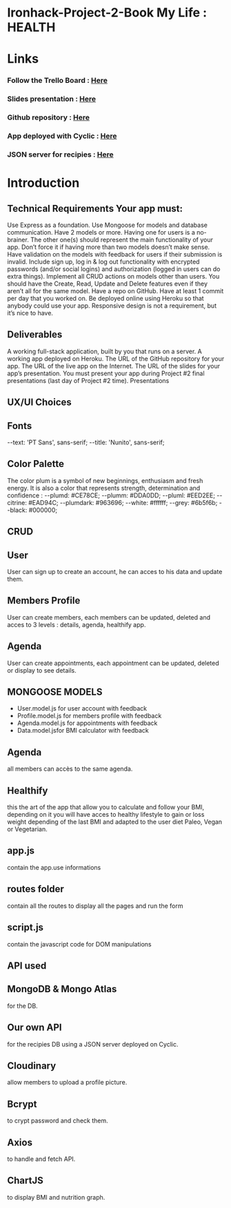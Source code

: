 # Ironhack-Project-2-Book My Life : HEALTH

<h1>Links</h1>

<h3>Follow the Trello Board : <a href="https://trello.com/invite/b/EhPvP6Rw/ATTI57e20a1ccba83676966514416cfca6aaCFE5A2A1/ironhack-projet2-bookmylife">Here</a></h3>

<h3>Slides presentation : <a href="https://slides.com/thomaslebas/palette">Here</a></h3>

<h3>Github repository : <a href="https://github.com/Sunitha-Arockia-Dass/HEALTH">Here</a></h3>

<h3>App deployed with Cyclic : <a href="https://kind-pink-iguana-gown.cyclic.app">Here</a></h3>

<h3>JSON server for recipies : <a href="https://crowded-erin-seahorse.cyclic.app/">Here</a></h3>

<h1>Introduction</h1>
<h2>Technical Requirements Your app must:</h2>

Use Express as a foundation.
Use Mongoose for models and database communication.
Have 2 models or more. Having one for users is a no-brainer. The other one(s) should represent the main functionality of your app. Don’t force it if having more than two models doesn’t make sense.
Have validation on the models with feedback for users if their submission is invalid.
Include sign up, log in & log out functionality with encrypted passwords (and/or social logins) and authorization (logged in users can do extra things).
Implement all CRUD actions on models other than users. You should have the Create, Read, Update and Delete features even if they aren’t all for the same model.
Have a repo on GitHub.
Have at least 1 commit per day that you worked on.
Be deployed online using Heroku so that anybody could use your app.
Responsive design is not a requirement, but it’s nice to have.

<h2>Deliverables</h2>
A working full-stack application, built by you that runs on a server.
A working app deployed on Heroku.
The URL of the GitHub repository for your app.
The URL of the live app on the Internet.
The URL of the slides for your app’s presentation.
You must present your app during Project #2 final presentations (last day of Project #2 time).
Presentations

## UX/UI Choices

<h2>Fonts</h2>
  --text: 'PT Sans', sans-serif;
  --title: 'Nunito', sans-serif;

<h2>Color Palette</h2>

The color plum is a symbol of new beginnings, enthusiasm and fresh energy. It is also a color that represents strength, determination and confidence :
--plumd: #CE78CE;
--plumm: #DDA0DD;
--pluml: #EED2EE;
--citrine: #EAD94C;
--plumdark: #963696;
--white: #ffffff;
--grey: #6b5f6b;
--black: #000000;

## CRUD

<h2>User</h2>
User can sign up to create an account, he can acces to his data and update them.

<h2>Members Profile</h2>
User can create members, each members can be updated, deleted and acces to 3 levels : details, agenda, healthify app.

<h2>Agenda</h2>
User can create appointments, each appointment can be updated, deleted or display to see details.

## MONGOOSE MODELS

<ul>
  <li>User.model.js for user account with feedback</li>
  <li>Profile.model.js for members profile with feedback</li>
  <li>Agenda.model.js for appointments with feedback</li>
  <li>Data.model.jsfor BMI calculator with feedback</li> 
</ul>

## Agenda

all members can accès to the same agenda.

## Healthify

this the art of the app that allow you to calculate and follow your BMI, depending on it you will have acces to healthy lifestyle to gain or loss weight depending of the last BMI and adapted to the user diet Paleo, Vegan or Vegetarian.

## app.js

contain the app.use informations

## routes folder

contain all the routes to display all the pages and run the form

## script.js

contain the javascript code for DOM manipulations

## API used

<h2>MongoDB & Mongo Atlas</h2> for the DB.

<h2>Our own API</h2> for the recipies DB using a JSON server deployed on Cyclic.

<h2>Cloudinary</h2> allow members to upload a profile picture.

<h2>Bcrypt</h2> to crypt password and check them.

<h2>Axios</h2> to handle and fetch API.

<h2>ChartJS</h2> to display BMI and nutrition graph.
